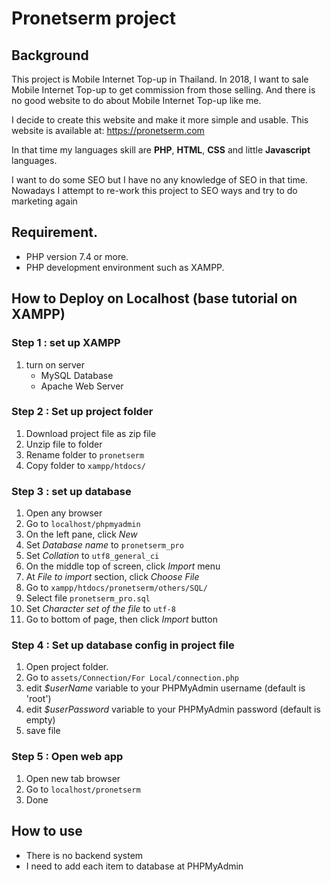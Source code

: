 # Pronetserm project

## Background
This project is Mobile Internet Top-up in Thailand. In 2018, I want to sale Mobile Internet Top-up to get commission from those selling. And there is no good website to do about Mobile Internet Top-up like me.

I decide to create this website and make it more simple and usable. This website is available at: https://pronetserm.com

In that time my languages skill are **PHP**, **HTML**, **CSS** and little **Javascript** languages. 

I want to do some SEO but I have no any knowledge of SEO in that time. Nowadays I attempt to re-work this project to SEO ways and try to do marketing again

## Requirement.
- PHP version 7.4 or more.
- PHP development environment such as XAMPP.

## How to Deploy on Localhost (base tutorial on XAMPP)

### Step 1 : set up XAMPP
1. turn on server
    - MySQL Database
    - Apache Web Server

### Step 2 : Set up project folder
1. Download project file as zip file
2. Unzip file to folder
3. Rename folder to `pronetserm`
3. Copy folder to `xampp/htdocs/`

### Step 3 : set up database
1. Open any browser
2. Go to `localhost/phpmyadmin`
3. On the left pane, click *New*
4. Set *Database name* to `pronetserm_pro`
5. Set *Collation* to `utf8_general_ci`
6. On the middle top of screen, click *Import* menu
7. At *File to import* section, click *Choose File*
8. Go to `xampp/htdocs/pronetserm/others/SQL/`
9. Select file `pronetserm_pro.sql`
10. Set *Character set of the file* to `utf-8`
11. Go to bottom of page, then click *Import* button

### Step 4 : Set up database config in project file
1. Open project folder.
2. Go to `assets/Connection/For Local/connection.php`
3. edit *$userName* variable to your PHPMyAdmin username (default is 'root')
4. edit *$userPassword* variable to your PHPMyAdmin password (default is empty)
5. save file

### Step 5 : Open web app
1. Open new tab browser
2. Go to `localhost/pronetserm`
3. Done

## How to use
- There is no backend system
- I need to add each item to database at PHPMyAdmin


